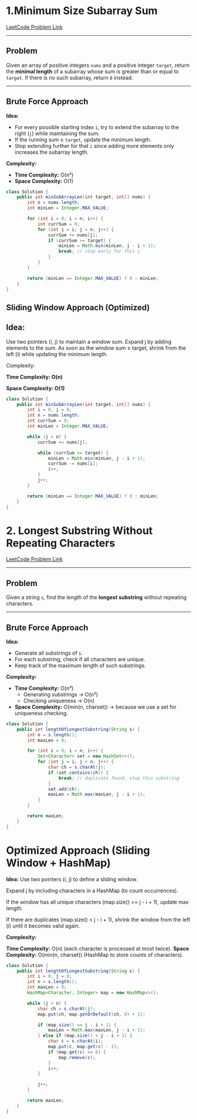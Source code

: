 # 1.Minimum Size Subarray Sum  

[LeetCode Problem Link](https://leetcode.com/problems/minimum-size-subarray-sum/description/?envType=study-plan-v2&envId=top-interview-150)

---

## Problem  
Given an array of positive integers `nums` and a positive integer `target`, return the **minimal length** of a subarray whose sum is greater than or equal to `target`. If there is no such subarray, return `0` instead.  

---

## Brute Force Approach  

**Idea:**  
- For every possible starting index `i`, try to extend the subarray to the right (`j`) while maintaining the sum.  
- If the running sum ≥ `target`, update the minimum length.  
- Stop extending further for that `i` since adding more elements only increases the subarray length.  

**Complexity:**  
- **Time Complexity:** O(n²)  
- **Space Complexity:** O(1)  

```java
class Solution {
    public int minSubArrayLen(int target, int[] nums) {
        int n = nums.length;
        int minLen = Integer.MAX_VALUE;

        for (int i = 0; i < n; i++) {
            int currSum = 0;
            for (int j = i; j < n; j++) {
                currSum += nums[j];
                if (currSum >= target) {
                    minLen = Math.min(minLen, j - i + 1);
                    break; // stop early for this i
                }
            }
        }

        return (minLen == Integer.MAX_VALUE) ? 0 : minLen;
    }
}
```

## Sliding Window Approach (Optimized)

## Idea:
Use two pointers (i, j) to maintain a window sum.
Expand j by adding elements to the sum.
As soon as the window sum ≥ target, shrink from the left (i) while updating the minimum length.

Complexity:

**Time Complexity: O(n)** 

**Space Complexity: O(1)**

```java
class Solution {
    public int minSubArrayLen(int target, int[] nums) {
        int i = 0, j = 0;
        int n = nums.length;
        int currSum = 0;
        int minLen = Integer.MAX_VALUE;

        while (j < n) {
            currSum += nums[j];

            while (currSum >= target) {
                minLen = Math.min(minLen, j - i + 1);
                currSum -= nums[i];
                i++;
            }
            j++;
        }

        return (minLen == Integer.MAX_VALUE) ? 0 : minLen;
    }
}
```

# 2. Longest Substring Without Repeating Characters  

[LeetCode Problem Link](https://leetcode.com/problems/longest-substring-without-repeating-characters/?envType=study-plan-v2&envId=top-interview-150)

---

## Problem  
Given a string `s`, find the length of the **longest substring** without repeating characters.  

---

## Brute Force Approach  

**Idea:**  
- Generate all substrings of `s`.  
- For each substring, check if all characters are unique.  
- Keep track of the maximum length of such substrings.  

**Complexity:**  
- **Time Complexity:** O(n³)  
  - Generating substrings → O(n²)  
  - Checking uniqueness → O(n)  
- **Space Complexity:** O(min(n, charset)) → because we use a set for uniqueness checking.  

```java
class Solution {
    public int lengthOfLongestSubstring(String s) {
        int n = s.length();
        int maxLen = 0;

        for (int i = 0; i < n; i++) {
            Set<Character> set = new HashSet<>();
            for (int j = i; j < n; j++) {
                char ch = s.charAt(j);
                if (set.contains(ch)) {
                    break; // duplicate found, stop this substring
                }
                set.add(ch);
                maxLen = Math.max(maxLen, j - i + 1);
            }
        }

        return maxLen;
    }
}
```

# Optimized Approach (Sliding Window + HashMap)

**Idea:**
Use two pointers (i, j) to define a sliding window.

Expand j by including characters in a HashMap (to count occurrences).

If the window has all unique characters (map.size() == j - i + 1), update max length.

If there are duplicates (map.size() < j - i + 1), shrink the window from the left (i) until it becomes valid again.

**Complexity:**

**Time Complexity:** O(n) (each character is processed at most twice).
**Space Complexity:**  O(min(n, charset)) (HashMap to store counts of characters).
```java
class Solution {
    public int lengthOfLongestSubstring(String s) {
        int i = 0, j = 0;
        int n = s.length();
        int maxLen = 0;
        HashMap<Character, Integer> map = new HashMap<>();

        while (j < n) {
            char ch = s.charAt(j);
            map.put(ch, map.getOrDefault(ch, 0) + 1);

            if (map.size() == j - i + 1) {
                maxLen = Math.max(maxLen, j - i + 1);
            } else if (map.size() < j - i + 1) {
                char c = s.charAt(i);
                map.put(c, map.get(c) - 1);
                if (map.get(c) == 0) {
                    map.remove(c);
                }
                i++;
            }

            j++;
        }

        return maxLen;
    }
}
```
